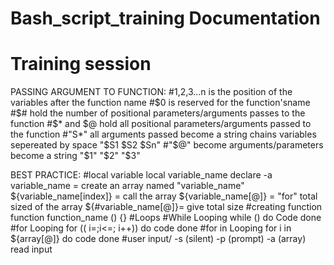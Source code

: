 # Bash_script_training Documentation
# Training session

PASSING ARGUMENT TO FUNCTION:
#$1,$2,$3...$n is the position of the variables after the function name
#$0 is reserved for the function'sname 
#$# hold the number of positional parameters/arguments passes to the function
#$* and $@ hold all positional parameters/arguments passed to the function
#"S*" all arguments passed  become a string chains variables sepereated by space "$S1 $S2 $Sn"
#"$@" become arguments/parameters become a string "$1" "$2" "$3"

BEST PRACTICE:
#local variable
local variable_name 
declare -a variable_name = create an array named "variable_name"
${variable_name[index]} = call the array 
${variable_name[@]} = "for" total sized of the array
${#variable_name[@]}= give total size 
#creating function
function function_name () {}
#Loops
#While Looping
while ()
do
	Code
done
#for Looping
for (( i=;i<=; i++))
do
	code
done
#for in Looping
for i in ${array[@]}
do
	code
done
#user input/ -s (silent) -p (prompt) -a (array) 
read input


